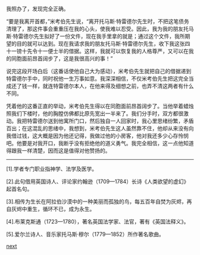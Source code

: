 
我照办了，发现完全正确。

“要是我离开首都，”米考伯先生说，“离开托马斯·特雷德尔先生时，不把这笔债务清理了，那这件事会重重压在我的心头，使我难以忍受。因此，我为我的朋友托马斯·特雷德尔先生拟好了一份文件，现在我手里拿的就是；通过这个文件，我所期望的目的就可以达到。现在我请求我的朋友托马斯·特雷德尔先生，收下我这张四十一镑十先令十一便士半的借据。这样，我就可以恢复我的人格尊严，又可以在我的同胞面前昂首阔步了，这是我很高兴的事！”

说完这段开场白后（这番话使他自己大为感动），米考伯先生就把自己的借据递到特雷德尔手中，同时祝他一生万事如意。我深深相信，不仅米考伯先生把这完全当成还了钱一样，就连特雷德尔本人，在他来得及细想之前，也弄不清这两者有什么不同。

凭着他的这番正直的举动，米考伯先生得以在同胞面前昂首阔步了。当他举着蜡烛照我们下楼时，他的胸膛仿佛都比原先宽出一半来了。我们分手时，双方都很激动。我把特雷德尔送到他寓所门口，然后独自一人回家时，我心里思绪纷繁，矛盾百出；在这混乱的思绪中，我想到，米考伯先生这人虽然靠不住，他却从来没有向我借过钱，这大概是因为他还记得，我做过他的小房客，他对我还多少心存怜悯吧。他要是对我开口，我断乎没有拒绝他的道义勇气。我完全相信，这一点他知道得跟我一样清楚，因而这是值得对他赞扬的。

* * *

[1].学者专门职业指神学、法学及医学。

[2].此句借用英国诗人、评论家约翰逊（1709—1784）长诗《人类欲望的虚幻》起首名句。

[3].相传为生长在阿拉伯沙漠中的一种美丽而孤独的鸟，每五百年自焚为灰烬，再自灰烬中重生，循环不已，成为永生。

[4].布莱克斯通（1723—1780），著名英国法学家、法官，著有《英国法释义》。

[5].爱尔兰诗人、音乐家托马斯·穆尔（1779—1852）所作著名歌曲。

[next](page474)
